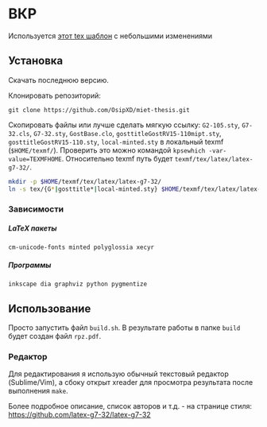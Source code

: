 # ВКР
Используется [этот tex шаблон](https://github.com/latex-g7-32/latex-g7-32) с небольшими изменениями

## Установка

Скачать последнюю версию.

Клонировать репозиторий:
```
git clone https://github.com/OsipXD/miet-thesis.git
```

Скопировать файлы или лучше сделать мягкую ссылку:
`G2-105.sty`, `G7-32.cls`,  `G7-32.sty`, `GostBase.clo`, `gosttitleGostRV15-110mipt.sty`, `gosttitleGostRV15-110.sty`, `local-minted.sty` в локальный texmf (`$HOME/texmf/`).
Проверить это можно командой `kpsewhich -var-value=TEXMFHOME`.
Относительно texmf путь будет `texmf/tex/latex/latex-g7-32/`.
```sh
mkdir -p $HOME/texmf/tex/latex/latex-g7-32/
ln -s tex/{G*|gosttitle*|local-minted.sty} $HOME/texmf/tex/latex/latex-g7-32/
```

### Зависимости
##### LaTeX пакеты
```
cm-unicode-fonts minted polyglossia xecyr
```

##### Программы
```
inkscape dia graphviz python pygmentize
```

## Использование
Просто запустить файл `build.sh`. В результате работы в папке `build` будет создан файл `rpz.pdf`.

### Редактор
Для редактирования я использую обычный текстовый редактор (Sublime/Vim), а сбоку открыт xreader для просмотра результата после выполнения `make`.

Более подробное описание, список авторов и т.д. - на странице стиля: https://github.com/latex-g7-32/latex-g7-32 
